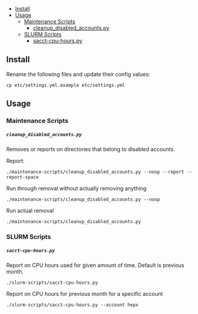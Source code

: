 
* [Install](#install)
* [Usage](#usage)
    * [Maintenance Scripts](#maintenance-scripts)
        * [cleanup_disabled_accounts.py](#cleanup_disabled_accountspy)
    * [SLURM Scripts](#slurm-scripts)
        * [sacct-cpu-hours.py](#sacct-cpu-hourspy)

## Install

Rename the following files and update their config values:

    cp etc/settings.yml.example etc/settings.yml

## Usage

### Maintenance Scripts

##### `cleanup_disabled_accounts.py`

Removes or reports on directories that belong to disabled accounts.

Report:

    ./maintenance-scripts/cleanup_disabled_accounts.py --noop --report --report-space

Run through removal without actually removing anything

    ./maintenance-scripts/cleanup_disabled_accounts.py --noop

Run actual removal

    ./maintenance-scripts/cleanup_disabled_accounts.py

### SLURM Scripts

##### `sacct-cpu-hours.py`

Report on CPU hours used for given amount of time.  Default is previous month.

    ./slurm-scripts/sacct-cpu-hours.py

Report on CPU hours for previous month for a specific account

    ./slurm-scripts/sacct-cpu-hours.py --account hepx
